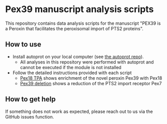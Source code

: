 # Pex39 manuscript analysis scripts
This repository contains data analysis scripts for the manuscript "PEX39 is a Peroxin that facilitates the peroxisomal import of PTS2 proteins".

## How to use

- Install autoprot on your local computer (see [the autoprot repo](https://github.com/ag-warscheid/autoprot)).
  - All analyses in this repository were performed with autoprot and cannot be executed if the module is not installed
- Follow the detailed instructions provided with each script
  - [Pex18 TPA](Pex18_TPA/README.md) shows enrichment of the novel peroxin Pex39 with Pex18
  - [Pex39 deletion](Pex39_deletion/README.md) shows a reduction of the PTS2 import receptor Pex7

## How to get help
If something does not work as expected, please reach out to us via the GitHub issues function.

